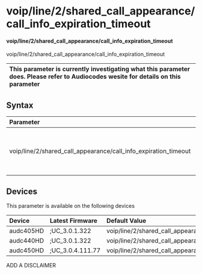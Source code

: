 ﻿---
description: voip/line/2/shared_call_appearance/call_info_expiration_timeout
search: false
---

# voip/line/2/shared_call_appearance/call_info_expiration_timeout

#### voip/line/2/shared_call_appearance/call_info_expiration_timeout

voip/line/2/shared_call_appearance/call_info_expiration_timeout


| This parameter is currently investigating what this parameter does. Please refer to Audiocodes wesite for details on this parameter | 
| :--- |

## Syntax
| Parameter | Syntax |
| :--- | :--- |
|voip/line/2/shared_call_appearance/call_info_expiration_timeout | {% raw %} undefined {% endraw %}|

## Devices
This parameter is available on the following devices

| Device | Latest Firmware | Default Value |
|:---|:---|:---|
| audc405HD | ;UC_3.0.1.322 | voip/line/2/shared_call_appearance/call_info_expiration_timeout=3600 
| audc440HD | ;UC_3.0.1.322 | voip/line/2/shared_call_appearance/call_info_expiration_timeout=3600 
| audc450HD | ;UC_3.0.4.111.77 | voip/line/2/shared_call_appearance/call_info_expiration_timeout=3600 

ADD A DISCLAIMER
